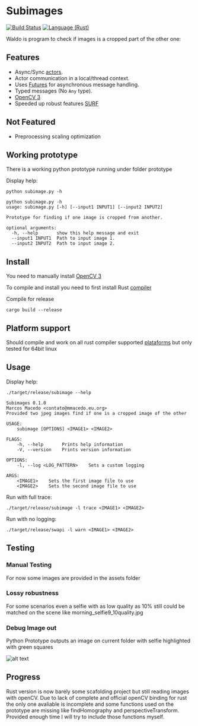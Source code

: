 # Subimages

[![Build Status](https://travis-ci.org/mmacedoeu/waldo-mmacedoeu.svg?branch=master)](https://travis-ci.org/mmacedoeu/waldo-mmacedoeu)
[![Language (Rust)](https://img.shields.io/badge/powered_by-Rust-blue.svg)](http://www.rust-lang.org/)

Waldo is program to check if images is a cropped part of the other one:

## Features

* Async/Sync [actors](https://github.com/actix/actix).
* Actor communication in a local/thread context.
* Uses [Futures](https://crates.io/crates/futures) for asynchronous message handling.
* Typed messages (No `Any` type).
* [OpenCV 3](https://opencv.org/)
* Speeded up robust features [SURF](https://en.wikipedia.org/wiki/Speeded_up_robust_features)

## Not Featured

* Preprocessing scaling optimization

## Working prototype

There is a working python prototype running under folder prototype

Display help:

`python subimage.py -h`

```text
python subimage.py -h
usage: subimage.py [-h] [--input1 INPUT1] [--input2 INPUT2]

Prototype for finding if one image is cropped from another.

optional arguments:
  -h, --help       show this help message and exit
  --input1 INPUT1  Path to input image 1.
  --input2 INPUT2  Path to input image 2.

```

## Install

You need to manually install [OpenCV 3](https://www.learnopencv.com/install-opencv3-on-ubuntu/)

To compile and install you need to first install Rust [compiler](https://www.rust-lang.org/en-US/install.html)

Compile for release

`cargo build --release`

## Platform support

Should compile and work on all rust compiler supported [plataforms](https://forge.rust-lang.org/platform-support.html) but only tested for 64bit linux

## Usage

Display help:

`./target/release/subimage --help`

```text
Subimages 0.1.0
Marcos Macedo <contato@mmacedo.eu.org>
Provided two jpeg images find if one is a cropped image of the other

USAGE:
    subimage [OPTIONS] <IMAGE1> <IMAGE2>

FLAGS:
    -h, --help       Prints help information
    -V, --version    Prints version information

OPTIONS:
    -l, --log <LOG_PATTERN>    Sets a custom logging

ARGS:
    <IMAGE1>    Sets the first image file to use
    <IMAGE2>    Sets the second image file to use
```

Run with full trace:

`./target/release/subimage -l trace <IMAGE1> <IMAGE2>`

Run with no logging:

`./target/release/swapi -l warn <IMAGE1> <IMAGE2>`

## Testing

### Manual Testing

For now some images are provided in the assets folder

### Lossy robustness

For some scenarios even a selfie with as low quality as 10% still could be matched on the scene like morning_selfie9_10quality.jpg

### Debug Image out

Python Prototype outputs an image on current folder with selfie highlighted with green squares

![alt text](https://github.com/mmacedoeu/waldo-mmacedoeu/raw/master/matches.jpg "Image output from prototype for debug")

## Progress

Rust version is now barely some scafolding project but still reading images with openCV. Due to lack of complete and official openCV binding for rust the only one avaliable is incomplete and some functions used on the prototype are missing like findHomography and perspectiveTransform. Provided enough time I will try to include those functions myself.